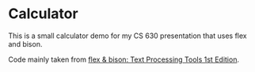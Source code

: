 # Calculator

This is a small calculator demo for my CS 630 presentation that uses flex and bison.

Code mainly taken from [flex & bison: Text Processing Tools 1st Edition](https://www.oreilly.com/library/view/flex-bison/9780596805418/ch01.html).